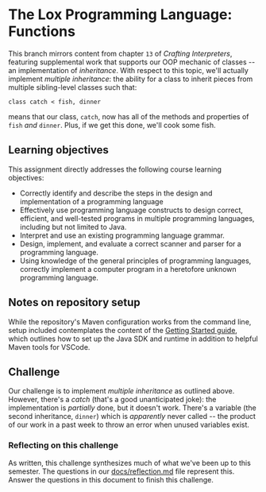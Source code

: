 # The Lox Programming Language: Functions

This branch mirrors content from chapter `13` of _Crafting Interpreters_, featuring supplemental work that supports our OOP mechanic of classes --
an implementation of _inheritance_. With respect to this topic, we'll actually implement _multiple inheritance_: the ability for a class to 
inherit pieces from multiple sibling-level classes such that:
```
class catch < fish, dinner
```
means that our class, `catch`, now has all of the methods and properties of `fish` _and_ `dinner`. Plus, if we get this done, we'll cook some fish.

## Learning objectives

This assignment directly addresses the following course learning objectives:

* Correctly identify and describe the steps in the design and implementation of a programming language
* Effectively use programming language constructs to design correct, efficient, and well-tested programs in multiple programming languages, including but not limited to Java.
* Interpret and use an existing programming language grammar.
* Design, implement, and evaluate a correct scanner and parser for a programming language.
* Using knowledge of the general principles of programming languages, correctly implement a computer program in a heretofore unknown programming language.

## Notes on repository setup

While the repository's Maven configuration works from the command line, setup included contemplates
the content of the [Getting Started guide](wiki/Getting-Started), which outlines how to set
up the Java SDK and runtime in addition to helpful Maven tools for VSCode.

## Challenge

Our challenge is to implement _multiple inheritance_ as outlined above. However, there's a _catch_ (that's a good unanticipated joke): the implementation
is _partially_ done, but it doesn't work. There's a variable (the second inheritance, `dinner`) which is _apparently_ never called -- the product
of our work in a past week to throw an error when unused variables exist.

### Reflecting on this challenge

As written, this challenge synthesizes much of what we've been up to this semester. The questions in our [docs/reflection.md](docs/reflection.md)
file represent this. Answer the questions in this document to finish this challenge.

